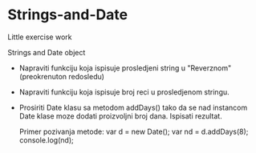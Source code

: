 # Strings-and-Date
Little exercise work



Strings and Date object

-	Napraviti funkciju koja ispisuje prosledjeni string u "Reverznom" (preokrenuton redosledu)
-	Napraviti funkciju koja ispisuje broj reci u prosledjenom stringu.
-	Prosiriti Date klasu sa metodom addDays() tako da se nad instancom Date klase moze dodati proizvoljni broj dana. Ispisati rezultat.
		
		
	Primer pozivanja metode:
	var d = new Date();
	var nd = d.addDays(8);
	console.log(nd);
